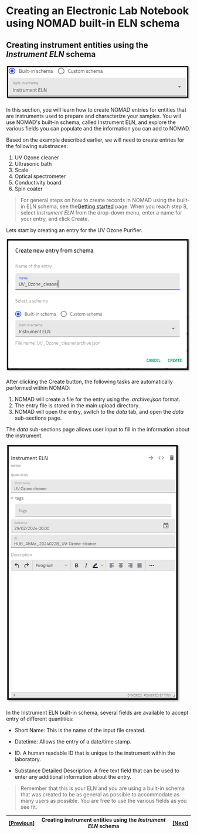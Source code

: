 # Creating an Electronic Lab Notebook using NOMAD built-in ELN schema

## **Creating instrument entities using the *Instrument ELN* schema**

![Screenshot of the NOMAD user interface showing the instrument ELN schema](../images/buit-in%20schema/instrument/1.png)


In this section, you will learn how to create NOMAD entries for entities that are instruments used to prepare and characterize your samples. You will use NOMAD's built-in schema, called Instrument ELN, and explore the various fields you can populate and the information you can add to NOMAD. 

Based on the example described earlier, we will need to create entries for the following substnaces:
1. UV Ozone cleaner
2. Ultrasonic bath
3. Scale
4. Optical spectrometer
5. Conductivity board
6. Spin coater

> For general steps on how to create records in NOMAD using the built-in ELN schema, see the[Getting started](5A_%20Getting%20started.md) page. When you reach step 8, select *Instrument ELN* from the drop-down menu, enter a name for your entry, and click Create. 

Lets start by creating an entry for the UV Ozone Purifier. 

![Creating an entry in NOMAD for an instrument](../images/buit-in%20schema/instrument/create.png)

After clicking the Create button, the following tasks are automatically performed within NOMAD:
1. NOMAD will create a file for the entry using the *.archive.json* format.
2. The entry file is stored in the main upload directory. 
3. NOMAD will open the entry, switch to the *data* tab, and open the *data* sub-sections page. 

The *data* sub-sections page allows user input to fill in the information about the instrument. 

![The Deafualt Entry page that opens when an entry is created. ](../images/buit-in%20schema/instrument/quantities.png)

In the Instrument ELN built-in schema, several fields are available to accept entry of different quantities: 
* Short Name: This is the name of the input file created.
* Datetime: Allows the entry of a date/time stamp. 

* ID: A human readable ID that is unique to the instrument within the laboratory. 

* Substance Detailed Description: A free text field that can be used to enter any additional information about the entry. 

> Remember that this is your ELN and you are using a built-in schema that was created to be as general as possible to accommodate as many users as possible. You are free to use the various fields as you see fit. 

| [[Previous]](5B_2_Sample_entities.md) |   Creating instrument entities using the *Instrument ELN* schema| [[Next]](5C_0_Creating_activities.md)
|------------|-----------|-------|